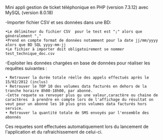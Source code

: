 Mini appli gestion de ticket téléphonique en PHP (version 7.3.12) avec MySQL (version 8.0.18)


-Importer  fichier CSV et ses données dans une BD:


    •Le délimiteur du fichier CSV  pour le test est ";" alors que généralement ","
    •Prend en compte format de données notamment pour la date jj/mm/yyyy alors que BD SQL yyyy-mm-jj
    •Le fichier à importer doit obligatoirement se nommer test_technique_doc.csv  

-Exploiter les données chargées en base de données pour réaliser les requêtes suivantes :

    • Retrouver la durée totale réelle des appels effectués après le 15/02/2012 (inclus)
    • Retrouver le TOP 10 des volumes data facturés en dehors de la tranche horaire 8h00-18h00, par abonné.
    -Cette requete va renvoyer plus qu une valeur,caractère ou chaine de caractères  à prendre en compte lors de l'affichage du résultat on veut pour un abonné les 10 plus gros volumes data facturés hors service.      
    • Retrouver la quantité totale de SMS envoyés par l'ensemble des abonnés

Ces requetes sont effectuées automatiquement lors du lancement de l'application et du rafraichissement de celui-ci.